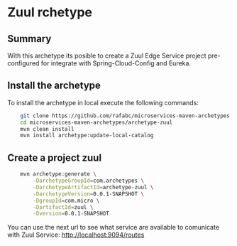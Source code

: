 Zuul rchetype
======================================

Summary
-------
With this archetype its posible to create a Zuul Edge Service project pre-configured for integrate with Spring-Cloud-Config and Eureka.

Install the archetype
-------------
To install the archetype in local execute the following commands:

```bash
    git clone https://github.com/rafabc/microservices-maven-archetypes.git
    cd microservices-maven-archetypes/archetype-zuul
    mvn clean install
	mvn install archetype:update-local-catalog
```


Create a project zuul
----------------

```bash
    mvn archetype:generate \
        -DarchetypeGroupId=com.archetypes \
        -DarchetypeArtifactId=archetype-zuul \
        -DarchetypeVersion=0.0.1-SNAPSHOT \
        -DgroupId=com.micro \
        -DartifactId=zuul \
        -Dversion=0.0.1-SNAPSHOT
```
	 



You can use the next url to see what service are available to comunicate with Zuul Service:
<http://localhost:9094/routes>